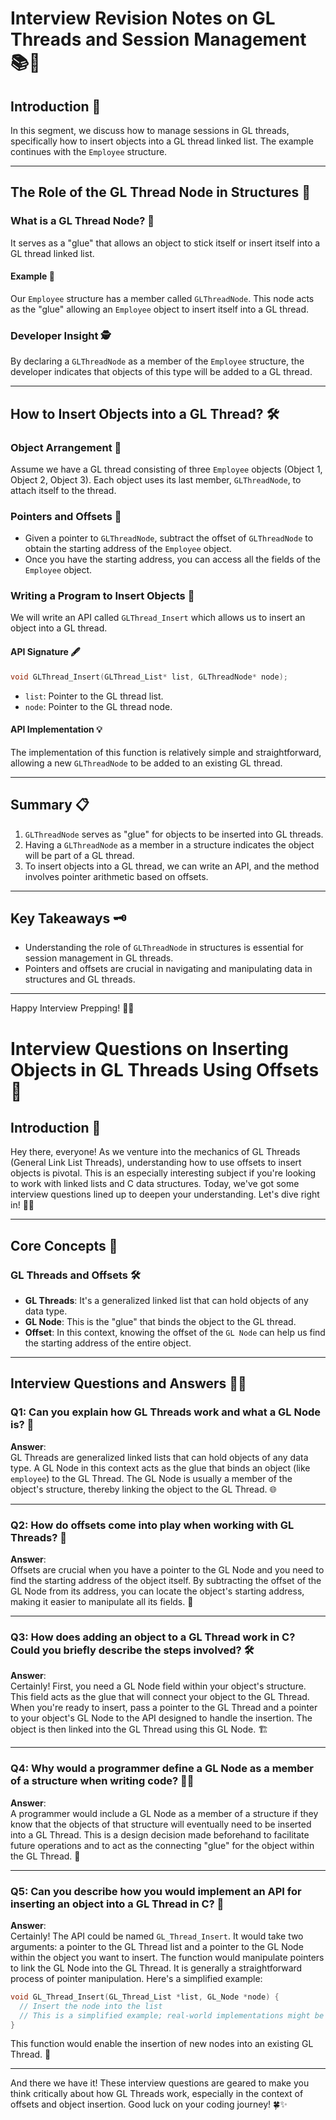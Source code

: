 # Interview Revision Notes on GL Threads and Session Management 📚🔗

## Introduction 👋
In this segment, we discuss how to manage sessions in GL threads, specifically how to insert objects into a GL thread linked list. The example continues with the `Employee` structure.

---

## The Role of the GL Thread Node in Structures 🧩
### What is a GL Thread Node? 🤔
It serves as a "glue" that allows an object to stick itself or insert itself into a GL thread linked list.

#### Example 🌟
Our `Employee` structure has a member called `GLThreadNode`. This node acts as the "glue" allowing an `Employee` object to insert itself into a GL thread.

### Developer Insight 🕵️
By declaring a `GLThreadNode` as a member of the `Employee` structure, the developer indicates that objects of this type will be added to a GL thread.

---

## How to Insert Objects into a GL Thread? 🛠
### Object Arrangement 🎯
Assume we have a GL thread consisting of three `Employee` objects (Object 1, Object 2, Object 3). Each object uses its last member, `GLThreadNode`, to attach itself to the thread.

### Pointers and Offsets 📍
- Given a pointer to `GLThreadNode`, subtract the offset of `GLThreadNode` to obtain the starting address of the `Employee` object.
- Once you have the starting address, you can access all the fields of the `Employee` object.

### Writing a Program to Insert Objects 📝
We will write an API called `GLThread_Insert` which allows us to insert an object into a GL thread.

#### API Signature 🖋
```c
void GLThread_Insert(GLThread_List* list, GLThreadNode* node);
```
- `list`: Pointer to the GL thread list.
- `node`: Pointer to the GL thread node.

#### API Implementation 💡
The implementation of this function is relatively simple and straightforward, allowing a new `GLThreadNode` to be added to an existing GL thread.

---

## Summary 📋
1. `GLThreadNode` serves as "glue" for objects to be inserted into GL threads.
2. Having a `GLThreadNode` as a member in a structure indicates the object will be part of a GL thread.
3. To insert objects into a GL thread, we can write an API, and the method involves pointer arithmetic based on offsets.

---

## Key Takeaways 🗝
- Understanding the role of `GLThreadNode` in structures is essential for session management in GL threads.
- Pointers and offsets are crucial in navigating and manipulating data in structures and GL threads.

---

Happy Interview Prepping! 🌟🚀

# Interview Questions on Inserting Objects in GL Threads Using Offsets 📘

## Introduction 🌟

Hey there, everyone! As we venture into the mechanics of GL Threads (General Link List Threads), understanding how to use offsets to insert objects is pivotal. This is an especially interesting subject if you're looking to work with linked lists and C data structures. Today, we've got some interview questions lined up to deepen your understanding. Let's dive right in! 🏊‍♀️

---

## Core Concepts 🎯

### GL Threads and Offsets 🛠️

- **GL Threads**: It's a generalized linked list that can hold objects of any data type.
- **GL Node**: This is the "glue" that binds the object to the GL thread.
- **Offset**: In this context, knowing the offset of the `GL Node` can help us find the starting address of the entire object.

---

## Interview Questions and Answers 🎤💡

### Q1: Can you explain how GL Threads work and what a GL Node is? 🤔

**Answer**:  
GL Threads are generalized linked lists that can hold objects of any data type. A GL Node in this context acts as the glue that binds an object (like `employee`) to the GL Thread. The GL Node is usually a member of the object's structure, thereby linking the object to the GL Thread. 🌐

---

### Q2: How do offsets come into play when working with GL Threads? 🧩

**Answer**:  
Offsets are crucial when you have a pointer to the GL Node and you need to find the starting address of the object itself. By subtracting the offset of the GL Node from its address, you can locate the object's starting address, making it easier to manipulate all its fields. 🧮

---

### Q3: How does adding an object to a GL Thread work in C? Could you briefly describe the steps involved? 🛠️

**Answer**:  
Certainly! First, you need a GL Node field within your object's structure. This field acts as the glue that will connect your object to the GL Thread. When you're ready to insert, pass a pointer to the GL Thread and a pointer to your object's GL Node to the API designed to handle the insertion. The object is then linked into the GL Thread using this GL Node. 🏗️

---

### Q4: Why would a programmer define a GL Node as a member of a structure when writing code? 🤷‍♀️

**Answer**:  
A programmer would include a GL Node as a member of a structure if they know that the objects of that structure will eventually need to be inserted into a GL Thread. This is a design decision made beforehand to facilitate future operations and to act as the connecting "glue" for the object within the GL Thread. 🎨

---

### Q5: Can you describe how you would implement an API for inserting an object into a GL Thread in C? 📝

**Answer**:  
Certainly! The API could be named `GL_Thread_Insert`. It would take two arguments: a pointer to the GL Thread list and a pointer to the GL Node within the object you want to insert. The function would manipulate pointers to link the GL Node into the GL Thread. It is generally a straightforward process of pointer manipulation. Here's a simplified example:

```c
void GL_Thread_Insert(GL_Thread_List *list, GL_Node *node) {
  // Insert the node into the list
  // This is a simplified example; real-world implementations might be more complex
}
```

This function would enable the insertion of new nodes into an existing GL Thread. 🚀

---

And there we have it! These interview questions are geared to make you think critically about how GL Threads work, especially in the context of offsets and object insertion. Good luck on your coding journey! 🍀✨
